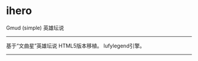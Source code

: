 # ihero
Gmud (simple) 英雄坛说

---------------------

基于“文曲星”英雄坛说 HTML5版本移植。
lufylegend引擎。

----------------------
